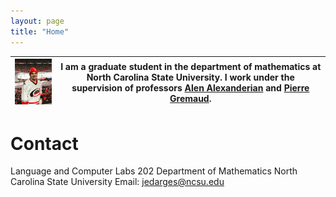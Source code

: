 ```yaml
---
layout: page
title: "Home"
---
```


| <img src="assets/FGCS7881-1233x1536.jpg" alt="pic" width="200"/> | I am a graduate student in the department of mathematics at North Carolina State University. I work under the supervision of professors [Alen Alexanderian](https://aalexan3.math.ncsu.edu/) and [Pierre Gremaud](https://gremaud.wordpress.ncsu.edu/). |
|-|-|

# Contact
Language and Computer Labs 202
Department of Mathematics
North Carolina State University
Email: jedarges@ncsu.edu
